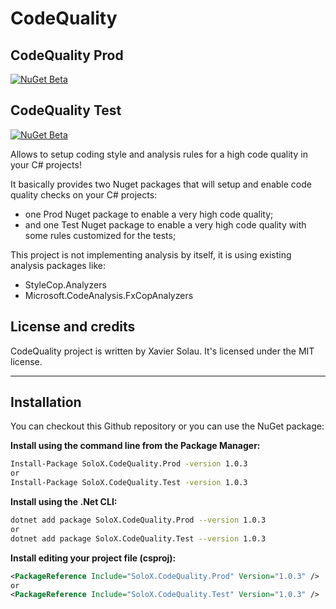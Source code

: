 # CodeQuality

## CodeQuality Prod
[![NuGet Beta](https://img.shields.io/nuget/vpre/SoloX.CodeQuality.Prod.svg)](https://www.nuget.org/packages/SoloX.CodeQuality.Prod)

## CodeQuality Test
[![NuGet Beta](https://img.shields.io/nuget/vpre/SoloX.CodeQuality.Test.svg)](https://www.nuget.org/packages/SoloX.CodeQuality.Test)

Allows to setup coding style and analysis rules for a high code quality in your C# projects!

It basically provides two Nuget packages that will setup and enable code quality checks on your C# projects:
* one Prod Nuget package to enable a very high code quality;
* and one Test Nuget package to enable a very high code quality with some rules customized for the tests;

This project is not implementing analysis by itself, it is using existing analysis packages like:
* StyleCop.Analyzers
* Microsoft.CodeAnalysis.FxCopAnalyzers

## License and credits

CodeQuality project is written by Xavier Solau. It's licensed under the MIT license.

 * * *

## Installation

You can checkout this Github repository or you can use the NuGet package:

**Install using the command line from the Package Manager:**
```bash
Install-Package SoloX.CodeQuality.Prod -version 1.0.3
or
Install-Package SoloX.CodeQuality.Test -version 1.0.3
```

**Install using the .Net CLI:**
```bash
dotnet add package SoloX.CodeQuality.Prod --version 1.0.3
or
dotnet add package SoloX.CodeQuality.Test --version 1.0.3
```

**Install editing your project file (csproj):**
```xml
<PackageReference Include="SoloX.CodeQuality.Prod" Version="1.0.3" />
or
<PackageReference Include="SoloX.CodeQuality.Test" Version="1.0.3" />
```
